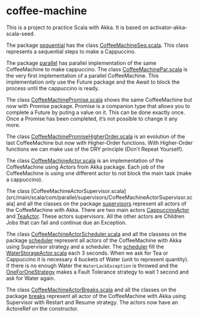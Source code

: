 # coffee-machine

This is a project to practice Scala with Akka. It is based on activator-akka-scala-seed.

The package [sequential](src/main/scala/com/sequential/) has the class [CoffeeMachineSeq.scala](src/main/scala/com/sequential/CoffeeMachineSeq.scala). This class represents a sequential steps to make a Cappuccino.

The package [parallel](src/main/scala/com/parallel/) has parallel implementation of the same CoffeeMachine to make cappuccino. The class [CoffeeMachinePar.scala](src/main/scala/com/parallel/CoffeeMachinePar.scala) is the very first implementation of a parallel CoffeeMachine. This implementation only use the Future package and the Await to block the process until the cappuccino is ready.

The class [CoffeeMachinePromise.scala](src/main/scala/com/parallel/CoffeeMachinePromise.scala) shows the same CoffeeMachine but now with Promise package. Promise is a companion type that allows you to complete a Future by puting a value on it. This can be done exactly once. Once a Promise has been completed, it’s not possible to change it any more.

The class [CoffeeMachinePromiseHigherOrder.scala](src/main/scala/com/parallel/CoffeeMachinePromiseHigherOrder.scala) is an evolution of the last CoffeeMachine but now with Higher-Order functions. With Higher-Order functions we can make use of the DRY principle (Don't Repeat Yourself).

The class [CoffeeMachineActor.scala](src/main/scala/com/parallel/CoffeeMachineActor.scala) is an implementation of the CoffeeMachine using Actors from Akka package. Each job of the CoffeeMachine is using one different actor to not block the main task (make a cappuccino).


The class [CoffeeMachineActorSupervisor.scala](src/main/scala/com/parallel/supervisors/CoffeeMachineActorSupervisor.scala] and all the classes on the package [supervisors](src/main/scala/com/parallel/supervisors/) represent all actors of the CoffeeMachine with Akka. There are two main actors [CappuccinoActor](src/main/scala/com/parallel/supervisors/CappuccinoActor.scala) and [TeaActor](src/main/scala/com/parallel/supervisors/TeaActor.scala). These actors supervisors. All the other actors are Children Jobs that can fail and continue due an Exception.

The class [CoffeeMachineActorScheduler.scala](src/main/scala/com/parallel/scheduler/CoffeeMachineActorScheduler.scala) and all the classess on the package [scheduler](src/main/scala/com/parallel/scheduler/) represent all actors of the CoffeeMachine with Akka using Supervisor strategy and a scheduler. The [scheduler](http://doc.akka.io/docs/akka/current/scala/scheduler.html) fill the [WaterStorageActor.scala](src/main/scala/com/parallel/scheduler/WaterStorageActor.scala) each 3 seconds. When we ask for Tea or Cappuccino it is necessary 4 buckets of Water (unit to represent quantity). If there is no enough Water the `WaterLackException` is throwed and the [OneForOneStrategy](http://doc.akka.io/docs/akka/current/scala/fault-tolerance.html) makes a Fault Tolerance strategy to wait 1 second and ask for Water again.


The class [CoffeeMachineActorBreaks.scala](src/main/scala/com/parallel/breaks/CoffeeMachineActorBreaks.scala) and all the classes on the package [breaks](src/main/scala/com/parallel/breaks/) represent all actor of the CoffeeMachine with Akka using Supervisor with Restart and Resume strategy. The actors now have an ActoreRef on the constructor.



